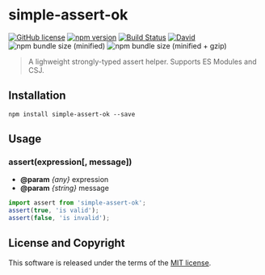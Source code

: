 # simple-assert-ok

[![GitHub license](https://img.shields.io/badge/license-MIT-blue.svg?style=flat-square)](https://github.com/a-tarasyuk/simple-assert-ok/blob/master/LICENSE) [![npm version](https://img.shields.io/npm/v/simple-assert-ok.svg?style=flat-square)](https://www.npmjs.com/package/simple-assert-ok) [![Build Status](https://img.shields.io/travis/a-tarasyuk/simple-assert-ok/master.svg?style=flat-square)](https://travis-ci.org/a-tarasyuk/simple-assert-ok) [![David](https://img.shields.io/david/dev/a-tarasyuk/simple-assert-ok.svg?style=flat-square)](https://github.com/a-tarasyuk/simple-assert-ok) ![npm bundle size (minified)](https://img.shields.io/bundlephobia/min/simple-assert-ok.svg?style=flat-square) ![npm bundle size (minified + gzip)](https://img.shields.io/bundlephobia/minzip/simple-assert-ok.svg?style=flat-square)

> A lighweight strongly-typed assert helper. Supports ES Modules and CSJ.

## Installation

```shell
npm install simple-assert-ok --save
```

## Usage

### assert(expression[, message])

* **@param** _{any}_ expression
* **@param** _{string}_ message

```typescript
import assert from 'simple-assert-ok';
assert(true, 'is valid');
assert(false, 'is invalid');
```

## License and Copyright

This software is released under the terms of the [MIT license](https://github.com/a-tarasyuk/create-rx-app/blob/master/LICENSE.md).
